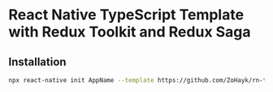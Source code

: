 # React Native TypeScript Template with Redux Toolkit and Redux Saga

## Installation
```bash
npx react-native init AppName --template https://github.com/ZoHayk/rn-toolkit-saga-template
```
